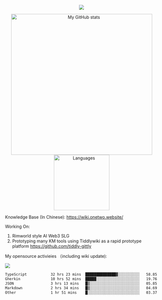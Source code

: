 <a href="https://github.com/linonetwo">
    <p align="center">
        <img src="https://github-profile-trophy.vercel.app/?username=linonetwo&column=7&theme=onedark"/>
    </p>
</a>
<a align="center" href="https://github.com/linonetwo">
  <p align="center">
    <img src="https://github-readme-stats.vercel.app/api?username=linonetwo&show_icons=true&count_private=true" alt="My GitHub stats" width="465"/>
    <img src="https://github-readme-stats.vercel.app/api/top-langs/?username=linonetwo&layout=compact&langs_count=10" alt="Languages" height="183">
  </p>
</a>

Knowledge Base (In Chinese): https://wiki.onetwo.website/

Working On: 

1. Rimworld style AI Web3 SLG
1. Prototyping many KM tools using Tiddlywiki as a rapid prototype platform https://github.com/tiddly-gittly

My opensource activieies （including wiki update):

![](https://visitor-badge.glitch.me/badge?page_id=linonetwo.linonetwo)

<!--START_SECTION:waka-->

```txt
TypeScript           32 hrs 23 mins  ██████████████▓░░░░░░░░░░   58.85 %
Gherkin              10 hrs 52 mins  █████░░░░░░░░░░░░░░░░░░░░   19.76 %
JSON                 3 hrs 13 mins   █▒░░░░░░░░░░░░░░░░░░░░░░░   05.85 %
Markdown             2 hrs 34 mins   █▒░░░░░░░░░░░░░░░░░░░░░░░   04.69 %
Other                1 hr 51 mins    █░░░░░░░░░░░░░░░░░░░░░░░░   03.37 %
```

<!--END_SECTION:waka-->

